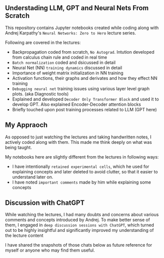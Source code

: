 ## Understading LLM, GPT and Neural Nets From Scratch
This repository contains Jupyter notebooks created while coding along with Andrej Karpathy's `Neural Networks: Zero to Hero` lecture series.  

Following are covered in the lectures:  
* Backpropagation coded from scratch, `No Autograd`. Intution developed from calculus chain rule and coded in real time
* `Batch normalization` coded and dsicussed in detail
* Neural Net (NN) `training dynamics` discussed in detail
* Importance of weight matrix initialization in NN training
* Activation functions, their graphs and derivates and how they effect NN training
* `Debugging neural net` training issues using various layer level graph plots. (aka Diagnostic tools)
* Explained and developed `Decoder Only Transformer Block` and used it to develop GPT. Also explained Encoder-Decoder attention blocks
* Briefly touched upon post training processes related to LLM (GPT here)

## My Appraoch
As opposed to just watching the lectures and taking handwritten notes, I actively coded along with them. This made me think deeply on what was being taught.  

My notebooks here are slightly different from the lectures in following ways:
* I have intentionally `retained experimental cells`, which he used for explaining concepts and later deleted to avoid clutter, so that it easier to understand later on.
* I have noted `important comments` made by him while explaining some concepts

## Discussion with ChatGPT
While watching the lectures, I had many doubts and concerns about various comments and concepts introduced by Andrej. To make better sense of them, I engaged in `deep discussion sessions with ChatGPT`, which turned out to be highly insightful and significantly improved my understanding of the lecture content  

I have shared the snapshots of those chats below as future reference for myself or anyone who may find them useful.


